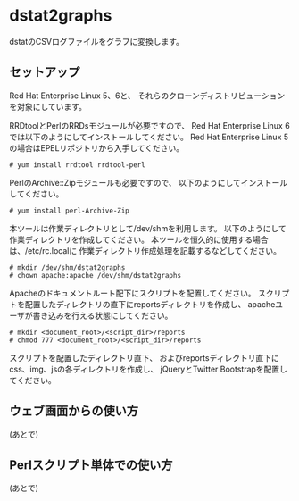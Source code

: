 dstat2graphs
============

dstatのCSVログファイルをグラフに変換します。

セットアップ
------------

Red Hat Enterprise Linux 5、6と、
それらのクローンディストリビューションを対象にしています。

RRDtoolとPerlのRRDsモジュールが必要ですので、
Red Hat Enterprise Linux 6では以下のようにしてインストールしてください。
Red Hat Enterprise Linux 5の場合はEPELリポジトリから入手してください。

    # yum install rrdtool rrdtool-perl

PerlのArchive::Zipモジュールも必要ですので、
以下のようにしてインストールしてください。

    # yum install perl-Archive-Zip

本ツールは作業ディレクトリとして/dev/shmを利用します。
以下のようにして作業ディレクトリを作成してください。
本ツールを恒久的に使用する場合は、/etc/rc.localに
作業ディレクトリ作成処理を記載するなどしてください。

    # mkdir /dev/shm/dstat2graphs
    # chown apache:apache /dev/shm/dstat2graphs

Apacheのドキュメントルート配下にスクリプトを配置してください。
スクリプトを配置したディレクトリの直下にreportsディレクトリを作成し、
apacheユーザが書き込みを行える状態にしてください。

    # mkdir <document_root>/<script_dir>/reports
    # chmod 777 <document_root>/<script_dir>/reports

スクリプトを配置したディレクトリ直下、
およびreportsディレクトリ直下にcss、img、jsの各ディレクトリを作成し、
jQueryとTwitter Bootstrapを配置してください。

ウェブ画面からの使い方
----------------------

(あとで)

Perlスクリプト単体での使い方
----------------------------

(あとで)

